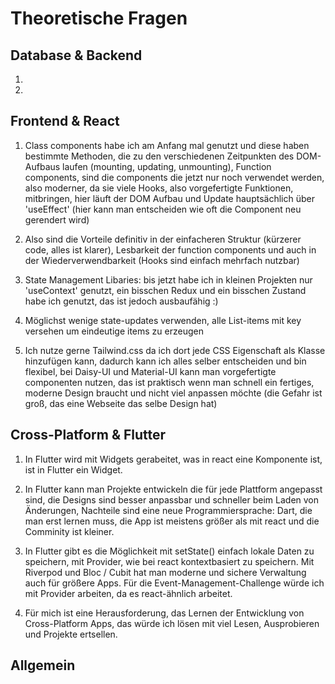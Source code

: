 # Theoretische Fragen

## Database & Backend
1.
2.

## Frontend & React
1. Class components habe ich am Anfang mal genutzt und diese haben bestimmte Methoden, 
    die zu den verschiedenen Zeitpunkten des DOM-Aufbaus laufen (mounting, updating, unmounting),
    Function components, sind die components die jetzt nur noch verwendet werden, also moderner, 
    da sie viele Hooks, also vorgefertigte Funktionen, mitbringen, 
    hier läuft der DOM Aufbau und Update hauptsächlich über 'useEffect' (hier kann man entscheiden 
    wie oft die Component neu gerendert wird)

2. Also sind die Vorteile definitiv in der einfacheren Struktur (kürzerer code, alles ist klarer), 
    Lesbarkeit der function components und auch in der Wiederverwendbarkeit (Hooks sind einfach mehrfach nutzbar)

3. State Management Libaries: bis jetzt habe ich in kleinen Projekten nur 'useContext' genutzt,
    ein bisschen Redux und ein bisschen Zustand habe ich genutzt, das ist jedoch ausbaufähig :)

4. Möglichst wenige state-updates verwenden, alle List-items mit key versehen um eindeutige items zu erzeugen

5. Ich nutze gerne Tailwind.css da ich dort jede CSS Eigenschaft als Klasse hinzufügen kann, 
    dadurch kann ich alles selber entscheiden und bin flexibel, 
    bei Daisy-UI und Material-UI kann man vorgefertigte componenten nutzen, 
    das ist praktisch wenn man schnell ein fertiges, moderne Design braucht und nicht viel 
    anpassen möchte (die Gefahr ist groß, das eine Webseite das selbe Design hat)

## Cross-Platform & Flutter
1. In Flutter wird mit Widgets gerabeitet, was in react eine Komponente ist, ist in Flutter ein Widget. 

2. In Flutter kann man Projekte entwickeln die für jede Plattform angepasst sind, die Designs sind besser 
    anpassbar und schneller beim Laden von Änderungen, Nachteile sind eine neue Programmiersprache: Dart,
    die man erst lernen muss, die App ist meistens größer als mit react und die Comminity ist kleiner.

3. In Flutter gibt es die Möglichkeit mit setState() einfach lokale Daten zu speichern, mit Provider, 
    wie bei react kontextbasiert zu speichern. Mit Riverpod und Bloc / Cubit hat man moderne und 
    sichere Verwaltung auch für größere Apps.
    Für die Event-Management-Challenge würde ich mit Provider arbeiten, da es react-ähnlich arbeitet.

4. Für mich ist eine Herausforderung, das Lernen der Entwicklung von Cross-Platform Apps, das würde 
    ich lösen mit viel Lesen, Ausprobieren und Projekte ertsellen.


## Allgemein